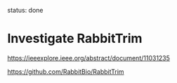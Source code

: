 status: done
# Investigate RabbitTrim

https://ieeexplore.ieee.org/abstract/document/11031235


https://github.com/RabbitBio/RabbitTrim
